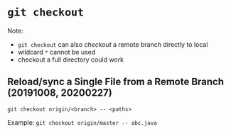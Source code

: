 # `git checkout`
Note: 

 * `git checkout` can also *checkout* a remote branch directly to local
 * wildcard `*` cannot be used
 * checkout a full directory could work  

## Reload/sync a Single File from a Remote Branch (20191008, 20200227)
`git checkout origin/<branch> -- <paths>`

Example: `git checkout origin/master -- abc.java`
